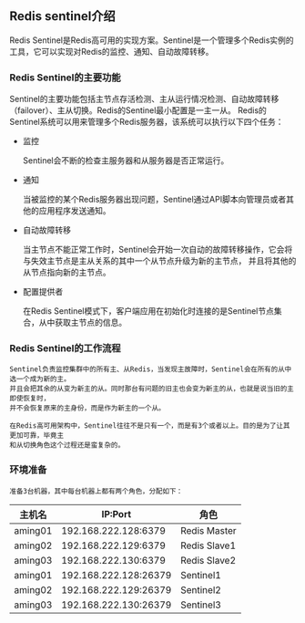 ## Redis sentinel介绍

Redis Sentinel是Redis高可用的实现方案。Sentinel是一个管理多个Redis实例的工具，它可以实现对Redis的监控、通知、自动故障转移。

### Redis Sentinel的主要功能

Sentinel的主要功能包括主节点存活检测、主从运行情况检测、自动故障转移（failover）、主从切换。Redis的Sentinel最小配置是一主一从。
Redis的Sentinel系统可以用来管理多个Redis服务器，该系统可以执行以下四个任务：

* 监控

	Sentinel会不断的检查主服务器和从服务器是否正常运行。

* 通知

	当被监控的某个Redis服务器出现问题，Sentinel通过API脚本向管理员或者其他的应用程序发送通知。

* 自动故障转移

	当主节点不能正常工作时，Sentinel会开始一次自动的故障转移操作，它会将与失效主节点是主从关系的其中一个从节点升级为新的主节点，
	并且将其他的从节点指向新的主节点。

* 配置提供者

	在Redis Sentinel模式下，客户端应用在初始化时连接的是Sentinel节点集合，从中获取主节点的信息。

### Redis Sentinel的工作流程

	Sentinel负责监控集群中的所有主、从Redis，当发现主故障时，Sentinel会在所有的从中选一个成为新的主。
	并且会把其余的从变为新主的从。同时那台有问题的旧主也会变为新主的从，也就是说当旧的主即使恢复时，
	并不会恢复原来的主身份，而是作为新主的一个从。

	在Redis高可用架构中，Sentinel往往不是只有一个，而是有3个或者以上。目的是为了让其更加可靠，毕竟主
	和从切换角色这个过程还是蛮复杂的。

### 环境准备

	准备3台机器，其中每台机器上都有两个角色，分配如下：

主机名 | IP:Port |角色
-------|---------|----
aming01|192.168.222.128:6379|Redis Master
aming02|192.168.222.129:6379|Redis Slave1
aming03|192.168.222.130:6379|Redis Slave2
aming01|192.168.222.128:26379|Sentinel1
aming02|192.168.222.129:26379|Sentinel2
aming03|192.168.222.130:26379|Sentinel3
